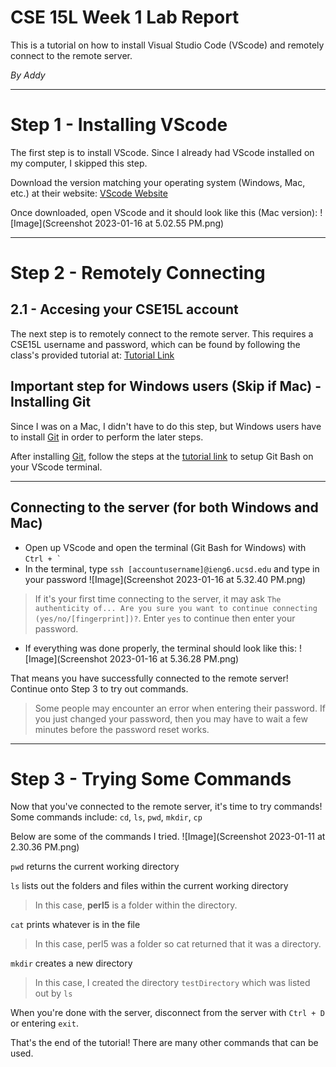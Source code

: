 # CSE 15L Week 1 Lab Report

This is a tutorial on how to install Visual Studio Code (VScode) and remotely connect to the remote server.

*By Addy*

---

# Step 1 - Installing VScode
The first step is to install VScode. Since I already had VScode installed on my computer, I skipped this step.

Download the version matching your operating system (Windows, Mac, etc.) at their website: [VScode Website](https://code.visualstudio.com/)

Once downloaded, open VScode and it should look like this (Mac version):
![Image](Screenshot 2023-01-16 at 5.02.55 PM.png)

---

# Step 2 - Remotely Connecting

## 2.1 - Accesing your CSE15L account
The next step is to remotely connect to the remote server. This requires a CSE15L username and password, which can be found by following the class's provided tutorial at: [Tutorial Link](https://docs.google.com/document/d/1hs7CyQeh-MdUfM9uv99i8tqfneos6Y8bDU0uhn1wqho/edit)

## Important step for Windows users (Skip if Mac) - Installing Git
Since I was on a Mac, I didn't have to do this step, but Windows users have to install [Git](https://gitforwindows.org/) in order to perform the later steps.

After installing [Git](https://gitforwindows.org/), follow the steps at the [tutorial link](https://stackoverflow.com/questions/42606837/how-do-i-use-bash-on-windows-from-the-visual-studio-code-integrated-terminal/50527994#50527994) to setup Git Bash on your VScode terminal.

---

## Connecting to the server (for both Windows and Mac)

* Open up VScode and open the terminal (Git Bash for Windows) with `` Ctrl + ` ``
* In the terminal, type `ssh [accountusername]@ieng6.ucsd.edu` and type in your password
![Image](Screenshot 2023-01-16 at 5.32.40 PM.png)
> If it's your first time connecting to the server, it may ask `The authenticity of... Are you sure you want to continue connecting (yes/no/[fingerprint])?`. Enter `yes` to continue then enter your password.
* If everything was done properly, the terminal should look like this:
![Image](Screenshot 2023-01-16 at 5.36.28 PM.png)

That means you have successfully connected to the remote server! Continue onto Step 3 to try out commands.

> Some people may encounter an error when entering their password. If you just changed your password, then you may have to wait a few minutes before the password reset works.

---

# Step 3 - Trying Some Commands
Now that you've connected to the remote server, it's time to try commands!
Some commands include: `cd`, `ls`, `pwd`, `mkdir`, `cp`

Below are some of the commands I tried.
![Image](Screenshot 2023-01-11 at 2.30.36 PM.png)

`pwd` returns the current working directory

`ls` lists out the folders and files within the current working directory
> In this case, **perl5** is a folder within the directory. 

`cat` prints whatever is in the file
> In this case, perl5 was a folder so cat returned that it was a directory.

`mkdir` creates a new directory
> In this case, I created the directory `testDirectory` which was listed out by `ls`

When you're done with the server, disconnect from the server with `Ctrl + D` or entering `exit`.

That's the end of the tutorial! There are many other commands that can be used.
